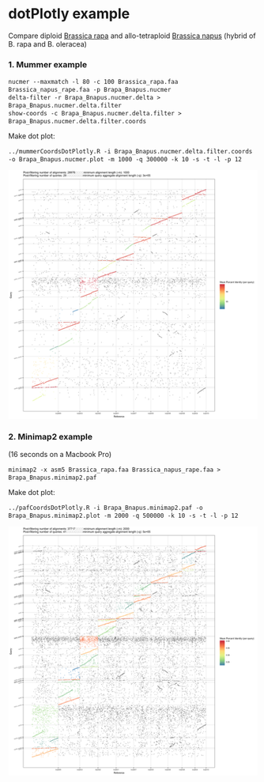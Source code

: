 # dotPlotly example
Compare diploid [Brassica rapa](https://genomevolution.org/coge/GenomeInfo.pl?gid=28890) and allo-tetraploid [Brassica napus](https://genomevolution.org/coge/GenomeInfo.pl?gid=25695)
(hybrid of B. rapa and B. oleracea)

### 1. Mummer example

```
nucmer --maxmatch -l 80 -c 100 Brassica_rapa.faa Brassica_napus_rape.faa -p Brapa_Bnapus.nucmer
delta-filter -r Brapa_Bnapus.nucmer.delta > Brapa_Bnapus.nucmer.delta.filter
show-coords -c Brapa_Bnapus.nucmer.delta.filter > Brapa_Bnapus.nucmer.delta.filter.coords
```

Make dot plot:


```
../mummerCoordsDotPlotly.R -i Brapa_Bnapus.nucmer.delta.filter.coords -o Brapa_Bnapus.nucmer.plot -m 1000 -q 300000 -k 10 -s -t -l -p 12
```

![Dotplot](Brapa_Bnapus.nucmer.plot.png)

### 2. Minimap2 example 
(16 seconds on a Macbook Pro)

```
minimap2 -x asm5 Brassica_rapa.faa Brassica_napus_rape.faa > Brapa_Bnapus.minimap2.paf
```

Make dot plot:

```
../pafCoordsDotPlotly.R -i Brapa_Bnapus.minimap2.paf -o Brapa_Bnapus.minimap2.plot -m 2000 -q 500000 -k 10 -s -t -l -p 12
```

![Dotplot](Brapa_Bnapus.minimap2.plot.png)
